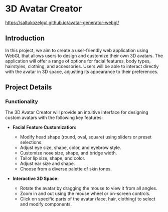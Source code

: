 # 3D Avatar Creator

https://saltukozelgul.github.io/avatar-generator-webgl/

## Introduction
In this project, we aim to create a user-friendly web application using WebGL that allows users to design and customize their own 3D avatars. The application will offer a range of options for facial features, body types, hairstyles, clothing, and accessories. Users will be able to interact directly with the avatar in 3D space, adjusting its appearance to their preferences.

## Project Details

### Functionality
The 3D Avatar Creator will provide an intuitive interface for designing custom avatars with the following key features:

- **Facial Feature Customization:**
  - Modify head shape (round, oval, square) using sliders or preset selections.
  - Adjust eye size, shape, color, and eyebrow style.
  - Customize nose size, shape, and bridge width.
  - Tailor lip size, shape, and color.
  - Adjust ear size and shape.
  - Choose from a diverse palette of skin tones.

- **Interactive 3D Space:**
  - Rotate the avatar by dragging the mouse to view it from all angles.
  - Zoom in and out using the mouse wheel or on-screen controls.
  - Click on specific parts of the avatar (face, hair, clothing) to select and modify components.
